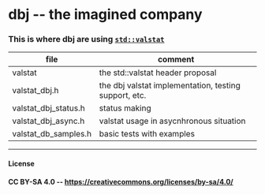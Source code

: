 # dbj -- the imagined company

### This is where dbj are using [`std::valstat`](./valstat)

| file | comment
| -----|--------
|valstat| the std::valstat header proposal
| valstat_dbj.h| the dbj valstat implementation, testing support, etc.
|valstat_dbj_status.h | status making
| valstat_dbj_async.h | valstat usage in asycnhronous situation
| valstat_db_samples.h |basic tests with examples

---
#### License
#### CC BY-SA 4.0 -- https://creativecommons.org/licenses/by-sa/4.0/ 
